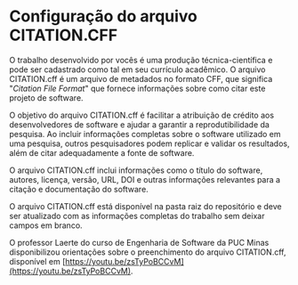 # Configuração do arquivo CITATION.CFF

O trabalho desenvolvido por vocês é uma produção técnica-científica e pode ser cadastrado como tal em seu currículo acadêmico. O arquivo CITATION.cff é um arquivo de metadados no formato CFF, que significa "*Citation File Format*" que fornece informações sobre como citar este projeto de software.

 
O objetivo do arquivo CITATION.cff é facilitar a atribuição de crédito aos desenvolvedores de software e ajudar a garantir a reprodutibilidade da pesquisa. Ao incluir informações completas sobre o software utilizado em uma pesquisa, outros pesquisadores podem replicar e validar os resultados, além de citar adequadamente a fonte de software.

O arquivo CITATION.cff inclui informações como o título do software, autores, licença, versão, URL, DOI e outras informações relevantes para a citação e documentação do software.

O arquivo CITATION.cff está disponível na pasta raiz do repositório e deve ser atualizado com as informações completas do trabalho sem deixar campos em branco. 

O professor Laerte do curso de Engenharia de Software da PUC Minas disponibilizou orientações sobre o preenchimento do arquivo CITATION.cff, disponível em [https://youtu.be/zsTyPoBCCvM](https://youtu.be/zsTyPoBCCvM).

